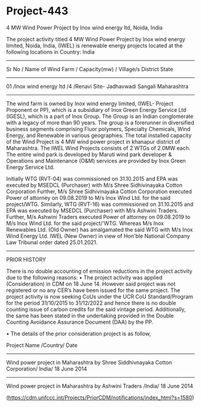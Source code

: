 # Project-443 
4 MW Wind Power Project by Inox wind energy ltd, Noida, India

The project activity titled 4 MW Wind Power Project by Inox wind energy limited, Noida,
India, (IWEL) is renewable energy projects located at the following locations in Country: India

________________
Sr No / Name of Wind Farm / Capacity(mw) / Village/s District State
____________________
 01 /Inox wind energy ltd /4 /Renavi Site- Jadhavwadi Sangali Maharashtra
 ___________________________
The wind farm is owned by Inox wind energy limited, (IWEL- Project Proponent or PP), which is a
subsidiary of Inox Green Energy Service Ltd (IGESL), which is a part of Inox Group. The Group is an
Indian conglomerate with a legacy of more than 90 years. The group is a forerunner in diversified
business segments comprising Fluor polymers, Specialty Chemicals, Wind Energy, and Renewable in
various geographies. The total installed capacity of the Wind Project is 4 MW wind power project in
khanapur district of Maharashtra. The IWEL Wind Projects consists of 2 WTGs of 2.0MW each. The
entire wind park is developed by Maruti wind park developer & Operations and Maintenance (O&M)
services are provided by Inox Green Energy Service Ltd.

Initially WTG (RVT-04) was commissioned on 31.10.2015 and EPA was executed by MSEDCL
(Purchaser) with M/s Shree Sidhivinayaka Cotton Corporation Further, M/s Shree Sidhivinayaka Cotton
Corporation executed Power of attorney on 09.08.2019 to M/s Inox Wind Ltd. for the said project/WTG.
Similarly, WTG (RVT-16) was commissioned on 31.10.2015 and EPA was executed by MSEDCL
(Purchaser) with M/s Ashwini Traders. Further, M/s Ashwini Traders executed Power of attorney on
09.08.2019 to M/s Inox Wind Ltd. for the said project/'WTG. Whereas M/s Inox Renewables Ltd. (Old
Owner) has amalgamated the said WTG with M/s Inox Wind Energy Ltd. IWEL (New Owner) in view of
Hon'ble National Company Law Tribunal order dated 25.01.2021.
____
PRIOR HISTORY

There is no double accounting of emission reductions in the project activity due to the following reasons:
• The project activity was applied (Consideration) in CDM on 18 June 14. However said project
was not registered or no any CER’s have been issued for the same project. The project activity is
now seeking CoUs under the UCR CoU Standard/Program for the period 31/10/2015 to
31/12/2022 and hence there is no double counting issue of carbon credits for the said vintage
period. Additionally, the same has been stated in the undertaking provided in the Double
Counting Avoidance Assurance Document (DAA) by the PP.

• The details of the prior consideration project is as follow,

Project Name /Country/ Date
______________________
Wind power project in Maharashtra by Shree Siddhivnayaka Cotton Corporation/ India/ 18 June 2014
______________________________
Wind power project in Maharashtra by Ashwini Traders /India/ 18 June 2014

(https://cdm.unfccc.int/Projects/PriorCDM/notifications/index_html?s=1580)
